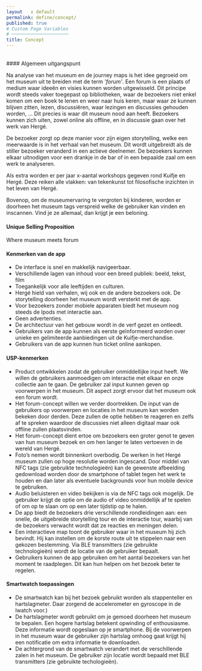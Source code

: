 ```yaml
---
layout   : default
permalink: define/concept/
published: true
# Custom Page Variables
# ─────────────────────
title: Concept
---
```

<br>
#### Algemeen uitgangspunt  

Na analyse van het museum en de journey maps is het idee gegroeid om het museum uit te breiden met de term _'forum'_. Een forum is een plaats of medium waar ideeën en visies kunnen worden uitgewisseld. Dit principe wordt steeds vaker toegepast op bibliotheken, waar de bezoekers niet enkel komen om een boek te lenen en weer naar huis keren, maar waar ze kunnen blijven zitten, lezen, discussiëren, waar lezingen en discussies gehouden worden, ... 
Dit precies is waar dit museum nood aan heeft. Bezoekers kunnen zich uiten, zowel online als offline, en in discussie gaan over het werk van Hergé.

De bezoeker zorgt op deze manier voor zijn eigen storytelling, welke een meerwaarde is in het verhaal van het museum. Dit wordt uitgebreidt als de stiller bezoeker veranderd in een actieve deelnemer. De bezoekers kunnen elkaar uitnodigen voor een drankje in de bar of in een bepaalde zaal om een werk te analyseren.

Als extra worden er per jaar x-aantal workshops gegeven rond Kuifje en Hergé. Deze reiken alle vlakken: van tekenkunst tot filosofische inzichten in het leven van Hergé.

Bovenop, om de museumervaring te vergroten bij kinderen, worden er doorheen het museum tags verspreid welke de gebruiker kan vinden en inscannen. Vind je ze allemaal, dan krijgt je een beloning.

#### Unique Selling Proposition
<div class="usp">Where museum meets forum</div>

#### Kenmerken van de app

- De interface is snel en makkelijk navigeerbaar.
- Verschillende lagen van inhoud voor een breed publiek: beeld, tekst, film
- Toegankelijk voor alle leeftijden en culturen.
- Hergé hield van verhalen, wij ook en de andere bezoekers ook. De storytelling doorheen het museum wordt versterkt met de app.
- Voor bezoekers zonder mobiele apparaten biedt het museum nog steeds de Ipods met interactie aan.
- Geen advertenties.
- De architectuur van het gebouw wordt in de verf gezet en ontleedt.
- Gebruikers van de app kunnen als eerste geïnformeerd worden over unieke en gelimiteerde aanbiedingen uit de Kuifje-merchandise.
- Gebruikers van de app kunnen hun ticket online aankopen.

#### USP-kenmerken

- Product ontwikkelen zodat de gebruiker onmiddellijke input heeft. We willen de gebruikers aanmoedigen om interactie met elkaar en onze collectie aan te gaan. De gebruiker zal input kunnen geven op voorwerpen in het museum. Dit aspect zorgt ervoor dat het museum ook een forum wordt.
- Het forum-concept willen we verder doortrekken. De input van de gebruikers op voorwerpen en locaties in het museum kan worden bekeken door derden. Deze zullen de optie hebben te reageren en zelfs af te spreken waardoor de discussies niet alleen digitaal maar ook offline zullen plaatsvinden.
- Het forum-concept dient ertoe om bezoekers een groter genot te geven van hun museum bezoek en om hen langer te laten vertoeven in de wereld van Hergé.
- Foto’s nemen wordt binnenkort overbodig. De werken in het Hergé museum zullen op hoge resolutie worden ingescand. Door middel van NFC tags (zie gebruikte technologieën) kan de gewenste afbeelding gedownload worden door de smartphone of tablet tegen het werk te houden en dan later als eventuele backgrounds voor hun mobile device te gebruiken.
- Audio beluisteren en video bekijken is via de NFC tags ook mogelijk. De gebruiker krijgt de optie om de audio of video onmiddellijk af te spelen of om op te slaan om op een later tijdstip op te halen.
- De app biedt de bezoekers drie verschillende rondleidingen aan: een snelle, de uitgebreide storytelling tour en de interactie tour, waarbij van de bezoekers verwacht wordt dat ze reacties en meningen delen.
- Een interactieve map toont de gebruiker waar in het museum hij zich bevindt. Hij kan instellen om de korste route uit te stippelen naar een gekozen bestemming. Via BLE transmitters (zie gebruikte technologieën) wordt de locatie van de gebruiker bepaalt.
- Gebruikers kunnen de app gebruiken om het aantal bezoekers van het moment te raadplegen. Dit kan hun helpen om het bezoek beter te regelen.

#### Smartwatch toepassingen

- De smartwatch kan bij het bezoek gebruikt worden als stappenteller en hartslagmeter. Daar zorgend de accelerometer en gyroscope in de Iwatch voor.)
- De hartslagmeter wordt gebruikt om je gemoed doorheen het museum te bepalen. Een hogere hartslag betekent opwinding of enthousiasme. Deze informatie wordt opgeslaan op je smartphone. Bij de voorwerpen in het museum waar de gebruiker zijn hartslag omhoog gaat krijgt hij een notificatie om extra informatie te downloaden.
- De achtergrond van de smartwatch verandert met de verschillende zalen in het museum. De gebruiker zijn locatie wordt bepaald met BLE transmitters (zie gebruikte techologieën).